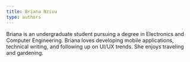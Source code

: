```yaml
---
title: Briana Nzivu
type: authors
---
```

Briana is an undergraduate student pursuing a degree in Electronics and Computer Engineering. Briana loves developing mobile applications, technical writing, and following up on UI/UX trends. She enjoys traveling and gardening.
